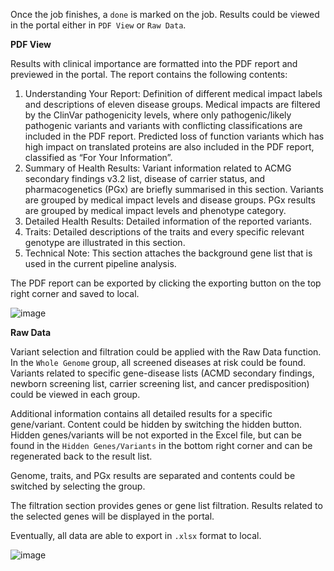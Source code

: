 Once the job finishes, a `done` is marked on the job. Results could be viewed in the portal either in `PDF View` or `Raw Data`.



**PDF View**

Results with clinical importance are formatted into the PDF report and previewed in the portal. The report contains the following contents:

1. Understanding Your Report: Definition of different medical impact labels and descriptions of eleven disease groups. Medical impacts are filtered by the ClinVar pathogenicity levels, where only pathogenic/likely pathogenic variants and variants with conflicting classifications are included in the PDF report. Predicted loss of function variants which has high impact on translated proteins are also included in the PDF report, classified as “For Your Information”.
2. Summary of Health Results: Variant information related to ACMG secondary findings v3.2 list, disease of carrier status, and pharmacogenetics (PGx) are briefly summarised in this section. Variants are grouped by medical impact levels and disease groups. PGx results are grouped by medical impact levels and phenotype category.
3. Detailed Health Results: Detailed information of the reported variants.
4. Traits: Detailed descriptions of the traits and every specific relevant genotype are illustrated in this section.
5. Technical Note: This section attaches the background gene list that is used in the current pipeline analysis.

The PDF report can be exported by clicking the exporting button on the top right corner and saved to local.

![image](https://github.com/user-attachments/assets/ce92062d-616c-43dc-b581-920ce92abeee)




**Raw Data**

Variant selection and filtration could be applied with the Raw Data function. In the `Whole Genome` group, all screened diseases at risk could be found. Variants related to specific gene-disease lists (ACMD secondary findings, newborn screening list, carrier screening list, and cancer predisposition) could be viewed in each group.

Additional information contains all detailed results for a specific gene/variant. Content could be hidden by switching the hidden button. Hidden genes/variants will be not exported in the Excel file, but can be found in the `Hidden Genes/Variants` in the bottom right corner and can be regenerated back to the result list.

Genome, traits, and PGx results are separated and contents could be switched by selecting the group.

The filtration section provides genes or gene list filtration. Results related to the selected genes will be displayed in the portal.

Eventually, all data are able to export in `.xlsx` format to local.

![image](https://github.com/user-attachments/assets/87b59e5d-5364-4ad8-bafd-462277ed0eb4)
